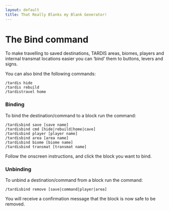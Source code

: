 ```yaml
---
layout: default
title: That Really Blanks my Blank Generator!
---
```


# The Bind command
To make travelling to saved destinations, TARDIS areas, biomes, players and internal transmat locations easier you can &lsquo;bind&rsquo; them to buttons, levers and signs.

You can also bind the following commands:
```
/tardis hide
/tardis rebuild
/tardistravel home
```

### Binding

To bind the destination/command to a block run the command:
```
/tardisbind save [save name]
/tardisbind cmd [hide|rebuild|home|cave]
/tardisbind player [player name]
/tardisbind area [area name]
/tardisbind biome [biome name]
/tardisbind transmat [transmat name]
```


Follow the onscreen instructions, and click the block you want to bind.

### Unbinding

To unbind a destination/command from a block run the command:
```
/tardisbind remove [save|command|player|area]
```
You will receive a confirmation message that the block is now safe to be removed.
